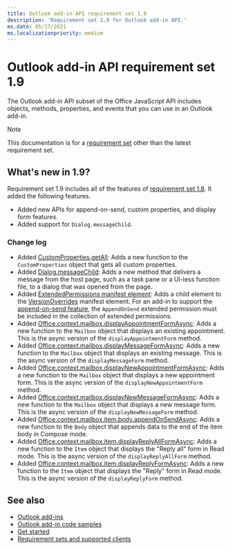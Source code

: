 ```yaml
---
title: Outlook add-in API requirement set 1.9
description: 'Requirement set 1.9 for Outlook add-in API.'
ms.date: 05/17/2021
ms.localizationpriority: medium
---
```


# Outlook add-in API requirement set 1.9

The Outlook add-in API subset of the Office JavaScript API includes objects, methods, properties, and events that you can use in an Outlook add-in.

> [!NOTE]
> This documentation is for a [requirement set](/office/dev/add-ins/requirement-sets/outlook-api-requirement-sets.md) other than the latest requirement set.

## What's new in 1.9?

Requirement set 1.9 includes all of the features of [requirement set 1.8](../requirement-set-1.8/outlook-requirement-set-1.8.md). It added the following features.

- Added new APIs for append-on-send, custom properties, and display form features.
- Added support for `Dialog.messageChild`.

### Change log

- Added [CustomProperties.getAll](/javascript/api/outlook/office.customproperties?view=outlook-js-1.9&preserve-view=true#outlook-office-customproperties-getall-member(1)): Adds a new function to the `CustomProperties` object that gets all custom properties.
- Added [Dialog.messageChild](/office/dev/add-ins/develop/dialog-api-in-office-add-ins.md#pass-information-to-the-dialog-box): Adds a new method that delivers a message from the host page, such as a task pane or a UI-less function file, to a dialog that was opened from the page.
- Added [ExtendedPermissions manifest element](/javascript/api/extendedpermissions): Adds a child element to the [VersionOverrides](/javascript/api/versionoverrides) manifest element. For an add-in to support the [append-on-send feature](/office/dev/add-ins/outlook/append-on-send.md), the `AppendOnSend` extended permission must be included in the collection of extended permissions.
- Added [Office.context.mailbox.displayAppointmentFormAsync](/javascript/api/outlook/office.mailbox?view=outlook-js-1.9&preserve-view=true#outlook-office-mailbox-displayappointmentformasync-member(1)): Adds a new function to the `Mailbox` object that displays an existing appointment. This is the async version of the `displayAppointmentForm` method.
- Added [Office.context.mailbox.displayMessageFormAsync](/javascript/api/outlook/office.mailbox?view=outlook-js-1.9&preserve-view=true#outlook-office-mailbox-displaymessageformasync-member(1)): Adds a new function to the `Mailbox` object that displays an existing message. This is the async version of the `displayMessageForm` method.
- Added [Office.context.mailbox.displayNewAppointmentFormAsync](/javascript/api/outlook/office.mailbox?view=outlook-js-1.9&preserve-view=true#outlook-office-mailbox-displaynewappointmentformasync-member(1)): Adds a new function to the `Mailbox` object that displays a new appointment form. This is the async version of the `displayNewAppointmentForm` method.
- Added [Office.context.mailbox.displayNewMessageFormAsync](/javascript/api/outlook/office.mailbox?view=outlook-js-1.9&preserve-view=true#outlook-office-mailbox-displaynewmessageformasync-member(1)): Adds a new function to the `Mailbox` object that displays a new message form. This is the async version of the `displayNewMessageForm` method.
- Added [Office.context.mailbox.item.body.appendOnSendAsync](/javascript/api/outlook/office.body?view=outlook-js-1.9&preserve-view=true#outlook-office-body-appendonsendasync-member(1)): Adds a new function to the `Body` object that appends data to the end of the item body in Compose mode.
- Added [Office.context.mailbox.item.displayReplyAllFormAsync](office.context.mailbox.item.md#methods): Adds a new function to the `Item` object that displays the "Reply all" form in Read mode. This is the async version of the `displayReplyAllForm` method.
- Added [Office.context.mailbox.item.displayReplyFormAsync](office.context.mailbox.item.md#methods): Adds a new function to the `Item` object that displays the "Reply" form in Read mode. This is the async version of the `displayReplyForm` method.

## See also

- [Outlook add-ins](/office/dev/add-ins/outlook/outlook-add-ins-overview.md)
- [Outlook add-in code samples](https://developer.microsoft.com/outlook/gallery/?filterBy=Outlook,Samples,Add-ins)
- [Get started](/office/dev/add-ins/quickstarts/outlook-quickstart.md)
- [Requirement sets and supported clients](/office/dev/add-ins/requirement-sets/outlook-api-requirement-sets.md)
